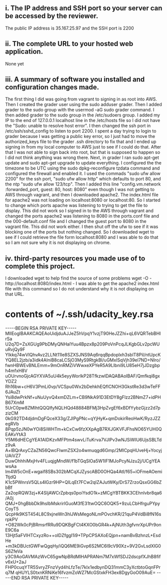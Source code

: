 
## i. The IP address and SSH port so your server can be accessed by the reviewer.

The public IP address is 35.167.25.97 and the SSH port is 2200

## ii. The complete URL to your hosted web application.

None yet

## iii. A summary of software you installed and configuration changes made.

The first thing I did was going from vagrant to signing in as root into AWS. Then I created the grader user using the sudo adduser grader. Then I added grader to the sudo group with the usermod -aG sudo grader command. I then added grader to the sudo group in the /etc/sudoers group. I added my IP to the end of 127.0.0.1 localhost line in the /etc/hosts file so I did not have the "Sudo: unable to resolve host error". I then changed the ssh port in /etc/ssh/sshd_config to listen to port 2200. I spent a day trying to login to grader because I was getting a public key error, so I just had to move the authorized_keys file to the grader .ssh directory to fix that and I ended up signing in from my local computer to AWS just to see if I could do that. After that I was not able to sign back into root, but that is supposed to happen so I did not think anything was wrong there. Next, in grader I ran sudo apt-get update and sudo apt-get upgrade to update everything. I configured the the timezone to be UTC using the sudo dpkg-reconfigure tzdata command and configured the firewall and enabled it.  I used the commads "sudo ufw allow 2200" for the ssh port, "sudo ufw allow http" which defaults to port 80, and the ntp "sudo ufw allow 123/tcp". Then I added this line "config.vm.network :forwarded_port, guest: 80, host: 8080" even though I was not getting to AWS through vagrant, and then I downloaded apache2. The index.html file for apache2 was not loading on localhost:8080 or localhost:80. So I started to change which ports apache was listening to trying to get the file to display. This did not work so I signed in to the AWS through vagrant and changed the ports apache2 was listening to 8080 in the ports.conf file and the 000-default.conf file and I changed the guest port to 8080 in the vagrant file. This did not work either. I then shut off the ufw to see if it was blocking one of the ports but nothing changed. So I downloaded wget to see if I could retrieve the file form localhost:8080 and I was able to do that so I am not sure why it is not displaying on chrome.

## iv. third-party resources you made use of to complete this project.

I downloaded wget to help find the source of some problems
wget -O - http://localhost:8080/index.html - I was able to get the apache2 index.html file with this command so I do not understand why it is not displaying on that URL.

# contents of ~/.ssh/udacity_key.rsa

-----BEGIN RSA PRIVATE KEY-----
MIIEogIBAAKCAQEAoUidjduAJJeZ5hVpqY1vzjT90HeJZZhi+qL6VQRTebBHIrSa
U2q7D+ZsXGUg9PbDMyQNHalYuu4Bpzx8p209PoVnPcqJLKgbGLv2pcWUuRvjQy9F
YIkkq74wVlQhvAvz2LLNt11Ie8SZXSJNS9Aq6rqqBpdoplxh3sblT8Pil/ntUpcK
YQ8EL2jzb/a3idk4AIniB8caLCSjO3MyS9RtgkBI/uGMxISqVjh39el7ND+NIro/
fwnHBWEvBNLEmm+9mOnRMZiVWwxeXPYeR5A9LIbni9LU85eH7jJDzgbph4mfxH8V
uOUrvnoGjcAGYXVA5uU4k5eyyWorlkP28TfkzwIDAQABAoIBAF/Qmfkqi8gxYDZ2
Rh16bw+cH6V3PmLi0vp/VCSpu0Wx2bDehkhEQflCNOH3GkstRe3d3wTeFF6JAuZt
Ysi8dwPrkNf+uNuUyvQ4xmDZLm+CB9NkA91D3EtDY8gFlzz2BNmZ7+idPHB67XmM
5UrC0pw8ZMIhtQQQIfyNQLHQd48884BFMj3HpZvgEf6xBDfYybzGjzz2d7pzizCM
0kG92TD4djdmDgFQceX33g/ZJlPgPNc+qYjHyK+qmDokirReoHwK/RyzJZZegRVb
8Pqp5zJN0wYOi8SiWHTm+kCxCw6fzXXpAgB7RXJGKVFJFhsNO65YUH0QEAKvYtA3
Y5M6dHECgYEA1AIDKzvMFPtm4swvLiTuKrva7VJlPv3wNJSiWIU6UjsSBLTdz9vA
A+lBQrAxyCZaZN56QwcFlwmZSX2o4wmuqgd6Gmp/2MICpqHUveHj+YocyjUAiVZ7
DuwOhhhiMxjHv4FLuqjgMndW/f1bTGqSlOa5W1IF1MJoPcyNJzu2j/UCgYEAwsAa
Im4W5cOnE+wgaif8SBs302bMCqXJZyscABD0OHQa4AtI/f65+iOFmeAOemiTtjdQ
K1c5PWnrsV5QLs4lGzr9HP+QILqEt7FCw2qIZAJutWKy/DrS7ZrzoQsxGG6bZbBf
Za2opRQW3zj+K4SIjAWCrZpbqs0poiYsdO1k+zMCgYBTBKK3CEhnIvbr8qa6/A0j
QMJ+0hgBbbDk9hsIbMskrirlGuoM3fE31twOQC6OQK5+9zuLCbHfrguPYpyCoyT5
QcpHk9KST454L8C9xjneWn3hlJWsMegoNLmPOvchKR/21quP4VdBi8fN16srpkPV
+O82Wk0cPjBRmsrfRRu9DQKBgFCt4KXO0bGR4k+AjNUth3gfvnrXpUPr9onE9C6a
13Hjt5aFVlHTCxyzRo++oIDZfggI1i9+TPpCPSAXoEQjpn+namBvBzhnzL+EsdHe
+m3kDBUctGWFwQgqHy/iQQ6ME9iGvp6S2MC6l9cV90Xz+9V2GvLsdXlG0S6ZfeVa
y3C9AoGAVMAzWvC65gwNpBRdMlHAPRANm7M7xWfSDJ2dscpfXJhB8fifv6xU+2aJ
FHP0cuqYTR5SvryZFnzVyd4hLfzTe/7kIx1edbynDQ31mmC3yXctbtoGqnFPrq7M
qHUYLS0txnKRNiKe16fvzmZoWZ7McGStxkFH3ex8DgyGoO09AuE=
-----END RSA PRIVATE KEY-----




